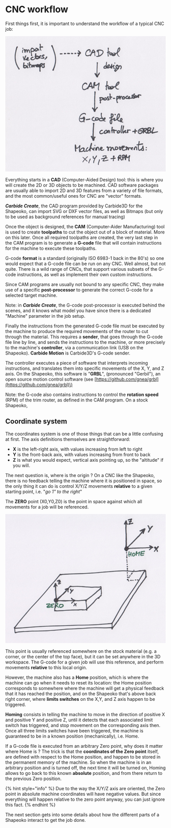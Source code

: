 # CNC workflow

First things first, it is important to understand the workflow of a typical CNC job: 

![](.gitbook/assets/workflow800.png)

Everything starts in a **CAD** \(Computer-Aided Design\) tool: this is where you will create the 2D or 3D objects to be machined. CAD software packages are usually able to import 2D and 3D features from a variety of file formats, and the most common/useful ones for CNC are "vector" formats. 

_**Carbide Create**_, the CAD program provided by Carbide3D for the Shapeoko, can import SVG or DXF vector files, as well as Bitmaps \(but only to be used as background references for manual tracing\) 

Once the object is designed, the **CAM** \(Computer-Aider Manufacturing\) tool is used to create **toolpaths** to cut the object out of a block of material. More on this later. Once all required toolpaths are created, the very last step in the CAM program is to generate a **G-code** file that will contain instructions for the machine to execute these toolpaths.

G-code **format** is a standard \(originally ISO 6983-1 back in the 80's\) so one would expect that a G-code file can be run on any CNC. Well almost, but not quite. There is a wild range of CNCs, that support various subsets of the G-code instructions, as well as implement their own custom instructions.

Since CAM programs are usually not bound to any specific CNC, they make use of a specific **post-processor** to generate the correct G-code for a selected target machine.

Note: in _**Carbide Create**_, the G-code post-processor is executed behind the scenes, and it knows what model you have since there is a dedicated "Machine" parameter in the job setup.

Finally the instructions from the generated G-code file must be executed by the machine to produce the required movements of the router to cut through the material. This requires a **sender**, that goes through the G-code file line by line, and sends the instructions to the machine, or more precisely to the machine's **controller**, via a communication link \(USB on the Shapeoko\). **Carbide Motion** is Carbide3D's G-code sender.

The controller executes a piece of software that interprets incoming instructions, and translates them into specific movements of the X, Y, and Z axis. On the Shapeoko, this software is "**GRBL**", \(pronounced "Gerbil"\), an open source motion control software \(see [https://github.com/gnea/grbl](https://github.com/gnea/grbl)\)

Note: the G-code also contains instructions to control the **rotation speed** \(RPM\) of the trim router, as defined in the CAM program. On a stock Shapeoko, 

## Coordinate system

The coordinates system is one of those things that can be a little confusing at first. The axis definitions themselves are straightforward:

* **X** is the left-right axis, with values increasing from left to right
* **Y** is the front-back axis, with values increasing from front to back
* **Z** is what you would expect, vertical axis pointing up, so the "altitude" if you will.

The next question is, where is the origin ? On a CNC like the Shapeoko, there is no feedback telling the machine where it is positioned in space, so the only thing it can do is control X/Y/Z movements **relative** to a given starting point, i.e. "_go 1" to the right_"

The **ZERO** point \(X0,Y0,Z0\) is the point in space against which all movements for a job will be referenced.

![](.gitbook/assets/coordinate_system800.png)

This point is usually referenced somewhere on the stock material \(e.g. a corner, or the center of the top face\), but it can be set anywhere in the 3D workspace. The G-code for a given job will use this reference, and perform movements **relative** to this local origin.

However, the machine also has a **Home** position, which is where the machine can go when it needs to reset its location: the Home position corresponds to somewhere where the machine will get a physical feedback that it has reached the position, and on the Shapeoko that's above back right corner, where **limits switches** on the X,Y, and Z axis happen to be triggered.

**Homing** consists in telling the machine to move in the direction of positive X and positive Y and positive Z, until it detects that each associated limit switch has triggered, and stop movement on the corresponding axis then. Once all three limits switches have been triggered, the machine is guaranteed to be in a known position \(mechanically\), i.e. Home.

If a G-code file is executed from an arbitrary Zero point, why does it matter where Home is ? The trick is that the **coordinates of the Zero point** itself, are defined with respect to the Home position, and happen to be stored in the permanent memory of the machine. So when the machine is in an arbitrary position and is turned off, the next time it will be turned on, Homing allows to go back to this known **absolute** position, and from there return to the previous Zero position.

{% hint style="info" %}
Due to the way the X/Y/Z axis are oriented, the Zero point in absolute machine coordinates will have negative values. But since everything will happen relative to the zero point anyway, you can just ignore this fact.
{% endhint %}

The next section gets into some details about how the different parts of a Shapeoko interact to get the job  done. 

